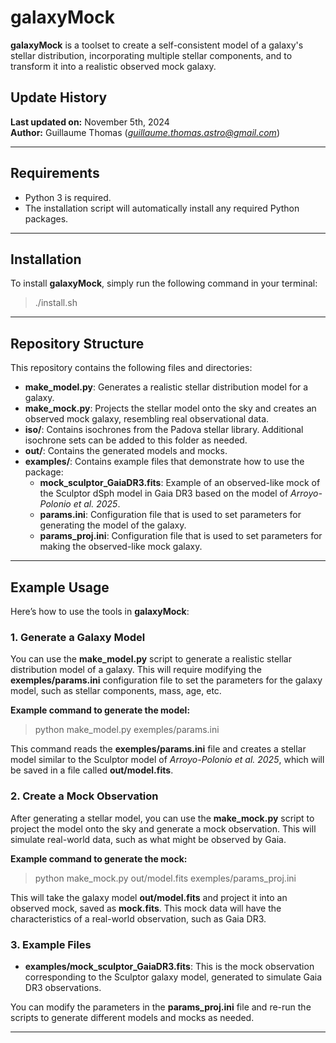 # galaxyMock

**galaxyMock** is a toolset to create a self-consistent model of a galaxy's stellar distribution, incorporating multiple stellar components, and to transform it into a realistic observed mock galaxy.

## Update History

**Last updated on:** November 5th, 2024  
**Author:** Guillaume Thomas \(*guillaume.thomas.astro@gmail.com*\)

---

## Requirements

- Python 3 is required.
- The installation script will automatically install any required Python packages.

---

## Installation

To install **galaxyMock**, simply run the following command in your terminal:


> ./install.sh


---

## Repository Structure

This repository contains the following files and directories:

- **make_model.py**: Generates a realistic stellar distribution model for a galaxy.
- **make_mock.py**: Projects the stellar model onto the sky and creates an observed mock galaxy, resembling real observational data.
- **iso/**: Contains isochrones from the Padova stellar library. Additional isochrone sets can be added to this folder as needed.
- **out/**: Contains the generated models and mocks.
- **examples/**: Contains example files that demonstrate how to use the package:
  - **mock_sculptor_GaiaDR3.fits**: Example of an observed-like mock of the Sculptor dSph model in Gaia DR3 based on the model of *Arroyo-Polonio et al. 2025*.
  - **params.ini**: Configuration file that is used to set parameters for generating the model of the galaxy.
  - **params_proj.ini**: Configuration file that is used to set parameters for making the observed-like mock galaxy.

---

## Example Usage

Here’s how to use the tools in **galaxyMock**:

### 1. **Generate a Galaxy Model**

You can use the **make_model.py** script to generate a realistic stellar distribution model of a galaxy. This will require modifying the **exemples/params.ini** configuration file to set the parameters for the galaxy model, such as stellar components, mass, age, etc.

**Example command to generate the model:**
> python make_model.py exemples/params.ini


This command reads the **exemples/params.ini** file and creates a stellar model similar to the Sculptor model of *Arroyo-Polonio et al. 2025*, which will be saved in a file called **out/model.fits**.

### 2. **Create a Mock Observation**

After generating a stellar model, you can use the **make_mock.py** script to project the model onto the sky and generate a mock observation. This will simulate real-world data, such as what might be observed by Gaia.

**Example command to generate the mock:**
> python make_mock.py out/model.fits exemples/params_proj.ini


This will take the galaxy model **out/model.fits** and project it into an observed mock, saved as **mock.fits**. This mock data will have the characteristics of a real-world observation, such as Gaia DR3.

### 3. **Example Files**

- **examples/mock_sculptor_GaiaDR3.fits**: This is the mock observation corresponding to the Sculptor galaxy model, generated to simulate Gaia DR3 observations.

You can modify the parameters in the **params_proj.ini** file and re-run the scripts to generate different models and mocks as needed.

---



